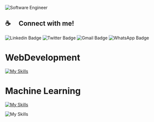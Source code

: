 ![Software Engineer](https://static1.thetravelimages.com/wordpress/wp-content/uploads/2023/04/google-headquarters-mountain-view-california.jpg)










## ☕  Connect with me!

 
 <img src="https://img.shields.io/badge/Linkedin-blue?style=for-the-badge&logo=Linkedin&logoColor=white" alt="Linkedin Badge"/>
 <img src="https://img.shields.io/badge/Twitter-blue?style=for-the-badge&logo=Twitter&logoColor=white" alt="Twitter Badge"/>
 <img src="https://img.shields.io/badge/Gmail-red?style=for-the-badge&logo=Gmail&logoColor=white" alt="Gmail Badge"/>
 <img src="https://img.shields.io/badge/WhatsApp-green?style=for-the-badge&logo=WhatsApp&logoColor=white" alt="WhatsApp Badge"/>

# WebDevelopment
[![My Skills](https://skillicons.dev/icons?i=html,css,js,tailwind,react,nodejs,express,mongodb,firebase)](https://skillicons.dev)


# Machine Learning
[![My Skills](https://skillicons.dev/icons?i=python,r,git,sqlite,sklearn,pytorch,tensorflow,flask,django)](https://skillicons.dev)



![My Skills](https://go-skill-icons.vercel.app/api/icons?i=numpy,pandas,matplotlib,seaborn,matlab,excel)












